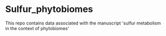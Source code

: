 # Sulfur_phytobiomes
This repo contains data associated with the manuscript 'sulfur metabolism in the context of phytobiomes'
